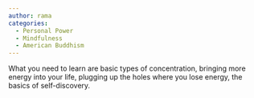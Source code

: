 ```yaml
---
author: rama
categories:
  - Personal Power
  - Mindfulness
  - American Buddhism
---
```


What you need to learn are basic types of concentration, bringing more energy into your life, plugging up the holes where you lose energy, the basics of self-discovery.
